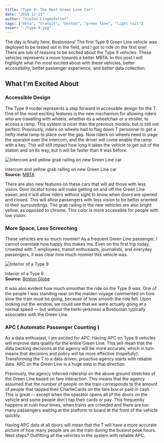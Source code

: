 ```yaml
---
title: "Type 9: The Next Green Line Car"
date: "2018-12-21"
author: "Violet Lingenfelter"
tags: ["mbta", "transit", "boston", "green line", "light rail"]
cover: "./type-9.jpg"
---
```


The day is finally here, Bostonians! The first Type 9 Green Line vehicle was deployed to be tested out in the field, and I got to ride on the first one! There are lots of reasons to be excited about the Type 9 vehicles. These vehicles represents a move towards a better MBTA. In this post I will highlight what I'm most excited about with these vehicles: better accessibility, better passenger experience, and better data collection.

## What I'm Excited About

### Accessible Design
The Type 9 model represents a step forward in accessible design for the T. One of the most exciting features is the new mechanism for allowing riders who are travelling with wheels, whether its a wheelchair or a stroller, to access a ramp. This system is nicer than the previous models, but is still not perfect. Previously, riders on wheels had to flag down T personnel to get a hefty metal ramp to place over the gap. Now riders on wheels need to page the operator over the intercom, and the driver will come enable the ramp with a key. This will still impact how long it takes the vehicle to get out of the station and on its way, but it will be faster than it was before.

<div class="polariod-container">
<div class="polaroid">
  <img src="https://cdn.mbta.com/sites/default/files/projects/green-line-cars/2018-07-18-new-GL-car-access-intercom.jpg" alt="Intercom and yellow grab railing on new Green Line car" />
  <div class="container">
  <p>Intercom and yellow grab railing on new Green Line car
  <br />
  <span style="font-weight:bold;">Source:</span> <a href="https://www.mbta.com/projects/new-green-line-vehicles">MBTA</a></p>
  </div>
</div>
</div>

There are also new features on these cars that will aid those with less vision. Door locator tones will make getting on and off the Green Line easier, and it will allow riders without sight to know when doors are opened and closed. This will allow passengers with less vision to be better oriented to their surroundings. The grab railing in the new vehicles are also bright yellow, as opposed to chrome. This color is more accessible for people with low vision.

### More Space, Less Screeching
These vehicles are so much roomier! As a frequent Green Line passenger, I cannot overstate how happy this makes me. Even on the first trip today, crowded with T employees, transit enthusiasts, journalists, and everyday passengers, it was clear how much roomier this vehicle was.

<div class="polariod-container">
<div class="polaroid">
  <img src="https://c.o0bg.com/rf/image_835w/Boston/2011-2020/2018/07/18/BostonGlobe.com/Metro/Images/kreiter__newtrain1_met.jpg" alt="Interior of a Type 9" />
  <div class="container">
  <p>Interior of a Type 9
  <br />
  <span style="font-weight:bold;">Source:</span> <a href="https://www.bostonglobe.com/metro/2018/07/18/first-new-green-line-cars-may-debut-sept/QCwySo2erpTHJk831DzxOL/story.html">Boston Globe</a></p>
  </div>
</div>
</div>

It was also evident how much smoother the ride on the Type 9 was. One of the people I was standing near on the maiden voyage commented on how slow the train must be going, because of how smooth the ride felt. Upon looking out the window, we could see that we were actually going at a normal speed — but without the herki-jerkiness a Bostionian typically associates with the Green Line.   

### APC ( Automatic Passenger Counting )

As a data enthusiast, I am excited for APC. Having APC on Type 9 vehicles will improve data quality for the entire Green Line. This will mean that the data backing decisions at the agency will be more accurate, which in turn means that decisions and policy will be more effective (hopefully). Transforming the T to a data driven, proactive agency starts with reliable data. APC on the Green Line is a huge step in that direction.

Previously, the agency inferred ridership on the above ground stretches of the Green Line based on fare interaction. This means that the agency assumed that the number of people on the train corresponds to the amount of people that tapped their CharlieCards on the fare box or paid in cash. This is great -- except when the operator opens all of the doors on the vehicle and some people don't tap their cards or pay. This frequently happens at rush hour times, when trains are crowded and there are too many passengers waiting at the platform to board at the front of the vehicle quickly.

Having APC data at all doors will mean that the T will have a more accurate picture of how many people are on the train during the busiest peak hours. Next steps? Outfitting all the vehicles in the system with reliable APC.

